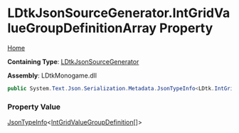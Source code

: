 # LDtkJsonSourceGenerator\.IntGridValueGroupDefinitionArray Property

[Home](../../../README.md)

**Containing Type**: [LDtkJsonSourceGenerator](../README.md)

**Assembly**: LDtkMonogame\.dll

```csharp
public System.Text.Json.Serialization.Metadata.JsonTypeInfo<LDtk.IntGridValueGroupDefinition[]> IntGridValueGroupDefinitionArray { get; }
```

### Property Value

[JsonTypeInfo](https://docs.microsoft.com/en-us/dotnet/api/system.text.json.serialization.metadata.jsontypeinfo-1)\<[IntGridValueGroupDefinition](../../IntGridValueGroupDefinition/README.md)\[\]\>

